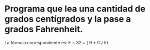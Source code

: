 # Programa que lea una cantidad de grados centígrados y la pase a grados Fahrenheit.
La fórmula correspondiente es: F = 32 + ( 9 * C / 5)
